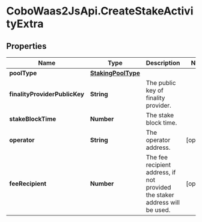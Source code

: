 # CoboWaas2JsApi.CreateStakeActivityExtra

## Properties

Name | Type | Description | Notes
------------ | ------------- | ------------- | -------------
**poolType** | [**StakingPoolType**](StakingPoolType.md) |  | 
**finalityProviderPublicKey** | **String** | The public key of finality provider. | 
**stakeBlockTime** | **Number** | The stake block time. | 
**operator** | **String** | The operator address. | [optional] 
**feeRecipient** | **Number** | The fee recipient address, if not provided the staker address will be used. | [optional] 


